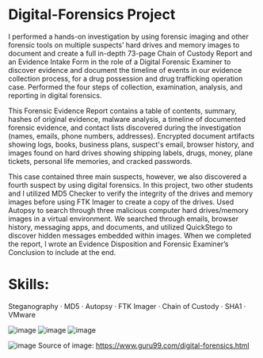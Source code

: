 # Digital-Forensics Project

I performed a hands-on investigation by using forensic imaging and other forensic tools on multiple suspects’ hard drives and memory images to document and create a full in-depth 73-page Chain of Custody Report and an Evidence Intake Form in the role of a Digital Forensic Examiner to discover evidence and document the timeline of events in our evidence collection process, for a drug possession and drug trafficking operation case. Performed the four steps of collection, examination, analysis, and reporting in digital forensics.

This Forensic Evidence Report contains a table of contents, summary, hashes of original evidence, malware analysis, a timeline of documented forensic evidence, and contact lists discovered during the investigation (names, emails, phone numbers, addresses). Encrypted document artifacts showing logs, books, business plans, suspect's email, browser history, and images found on hard drives showing shipping labels, drugs, money, plane tickets, personal life memories, and cracked passwords.

This case contained three main suspects, however, we also discovered a fourth suspect by using digital forensics. In this project, two other students and I utilized MD5 Checker to verify the integrity of the drives and memory images before using FTK Imager to create a copy of the drives. Used Autopsy to search through three malicious computer hard drives/memory images in a virtual environment. We searched through emails, browser history, messaging apps, and documents, and utilized QuickStego to discover hidden messages embedded within images. When we completed the report, I wrote an Evidence Disposition and Forensic Examiner’s Conclusion to include at the end.

# Skills: 
Steganography · MD5 · Autopsy · FTK Imager · Chain of Custody · SHA1 · VMware

![image](https://github.com/andrewsingleton2/Digital-Forensics/assets/150304510/81a785a5-28e6-4fdd-95aa-f46d422dd641)
![image](https://github.com/andrewsingleton2/Digital-Forensics/assets/150304510/154c868d-4bd6-4d03-8092-0b1218753ed8)
![image](https://github.com/andrewsingleton2/Digital-Forensics/assets/150304510/5aa0abe6-a550-43c4-afc2-c7839bd7e110)


![image](https://github.com/andrewsingleton2/Digital-Forensics/assets/150304510/aebdfca2-011b-4466-93ef-5c89fd5ee903)
Source of image:
https://www.guru99.com/digital-forensics.html
